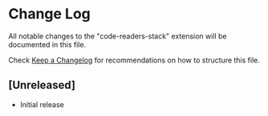# Change Log

All notable changes to the "code-readers-stack" extension will be documented in this file.

Check [Keep a Changelog](http://keepachangelog.com/) for recommendations on how to structure this file.

## [Unreleased]

- Initial release